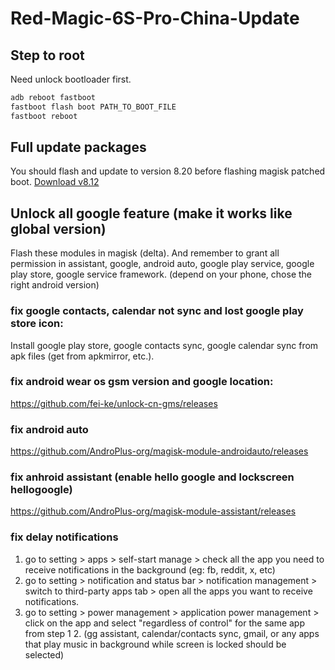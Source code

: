 # Red-Magic-6S-Pro-China-Update

## Step to root

Need unlock bootloader first.

```sh
adb reboot fastboot
fastboot flash boot PATH_TO_BOOT_FILE
fastboot reboot
```

## Full update packages

You should flash and update to version 8.20 before flashing magisk patched boot.
[Download v8.12](http://romdownload.nubia.com/%E7%BA%A2%E9%AD%946S%20Pro/V8.12/NX669S-update.zip)

## Unlock all google feature (make it works like global version)

Flash these modules in magisk (delta). And remember to grant all permission in assistant, google, android auto, google play service, google play store, google service framework. (depend on your phone, chose the right android version)

### fix google contacts, calendar not sync and lost google play store icon:

Install google play store, google contacts sync, google calendar sync from apk files (get from apkmirror,  etc.).

### fix android wear os gsm version and google location:

https://github.com/fei-ke/unlock-cn-gms/releases

### fix android auto

https://github.com/AndroPlus-org/magisk-module-androidauto/releases

### fix anhroid assistant (enable hello google and lockscreen hellogoogle)

https://github.com/AndroPlus-org/magisk-module-assistant/releases

### fix delay notifications

1. go to setting > apps > self-start manage > check all the app you need to receive notifications in the background (eg: fb, reddit, x, etc)
2. go to setting > notification and status bar > notification management > switch to third-party apps tab > open all the apps you want to receive notifications.
3. go to setting > power management > application power management > click on the app and select "regardless of control" for the same app from step 1 2. (gg assistant, calendar/contacts sync, 
gmail, or any apps that play music in background while screen is locked should be selected)
